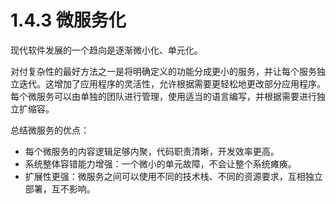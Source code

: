 # 1.4.3 微服务化

现代软件发展的一个趋向是逐渐微小化、单元化。


对付复杂性的最好方法之一是将明确定义的功能分成更小的服务，并让每个服务独立迭代。这增加了应用程序的灵活性，允许根据需要更轻松地更改部分应用程序。每个微服务可以由单独的团队进行管理，使用适当的语言编写，并根据需要进行独立扩缩容。

总结微服务的优点：

- 每个微服务的内容逻辑足够内聚，代码职责清晰，开发效率更高。
- 系统整体容错能力增强：一个微小的单元故障，不会让整个系统瘫痪。
- 扩展性更强：微服务之间可以使用不同的技术栈、不同的资源要求，互相独立部署，互不影响。